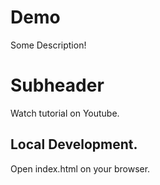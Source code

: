 # Demo

Some Description!

# Subheader

Watch tutorial on Youtube.

## Local Development.

Open index.html on your browser.
